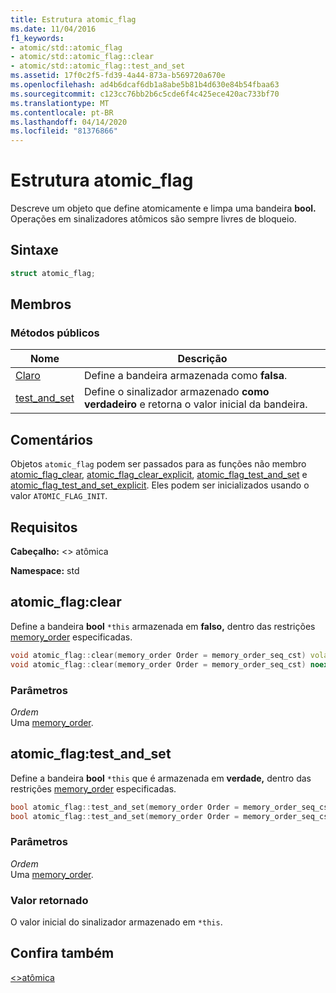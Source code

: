 ```yaml
---
title: Estrutura atomic_flag
ms.date: 11/04/2016
f1_keywords:
- atomic/std::atomic_flag
- atomic/std::atomic_flag::clear
- atomic/std::atomic_flag::test_and_set
ms.assetid: 17f0c2f5-fd39-4a44-873a-b569720a670e
ms.openlocfilehash: ad4b6dcaf6db1a8abe5b81b4d630e84b54fbaa63
ms.sourcegitcommit: c123cc76bb2b6c5cde6f4c425ece420ac733bf70
ms.translationtype: MT
ms.contentlocale: pt-BR
ms.lasthandoff: 04/14/2020
ms.locfileid: "81376866"
---
```

# <a name="atomic_flag-structure"></a>Estrutura atomic_flag

Descreve um objeto que define atomicamente e limpa uma bandeira **bool.** Operações em sinalizadores atômicos são sempre livres de bloqueio.

## <a name="syntax"></a>Sintaxe

```cpp
struct atomic_flag;
```

## <a name="members"></a>Membros

### <a name="public-methods"></a>Métodos públicos

|Nome|Descrição|
|----------|-----------------|
|[Claro](#clear)|Define a bandeira armazenada como **falsa**.|
|[test_and_set](#test_and_set)|Define o sinalizador armazenado **como verdadeiro** e retorna o valor inicial da bandeira.|

## <a name="remarks"></a>Comentários

Objetos `atomic_flag` podem ser passados para as funções não membro [atomic_flag_clear](../standard-library/atomic-functions.md#atomic_flag_clear), [atomic_flag_clear_explicit](../standard-library/atomic-functions.md#atomic_flag_clear_explicit), [atomic_flag_test_and_set](../standard-library/atomic-functions.md#atomic_flag_test_and_set) e [atomic_flag_test_and_set_explicit](../standard-library/atomic-functions.md#atomic_flag_test_and_set_explicit). Eles podem ser inicializados usando o valor `ATOMIC_FLAG_INIT`.

## <a name="requirements"></a>Requisitos

**Cabeçalho:** \<> atômica

**Namespace:** std

## <a name="atomic_flagclear"></a><a name="clear"></a>atomic_flag:clear

Define a bandeira **bool** `*this` armazenada em **falso,** dentro das restrições [memory_order](../standard-library/atomic-enums.md#memory_order_enum) especificadas.

```cpp
void atomic_flag::clear(memory_order Order = memory_order_seq_cst) volatile noexcept;
void atomic_flag::clear(memory_order Order = memory_order_seq_cst) noexcept;
```

### <a name="parameters"></a>Parâmetros

*Ordem*\
Uma [memory_order](../standard-library/atomic-enums.md#memory_order_enum).

## <a name="atomic_flagtest_and_set"></a><a name="test_and_set"></a>atomic_flag:test_and_set

Define a bandeira **bool** `*this` que é armazenada em **verdade,** dentro das restrições [memory_order](../standard-library/atomic-enums.md#memory_order_enum) especificadas.

```cpp
bool atomic_flag::test_and_set(memory_order Order = memory_order_seq_cst) volatile noexcept;
bool atomic_flag::test_and_set(memory_order Order = memory_order_seq_cst) noexcept;
```

### <a name="parameters"></a>Parâmetros

*Ordem*\
Uma [memory_order](../standard-library/atomic-enums.md#memory_order_enum).

### <a name="return-value"></a>Valor retornado

O valor inicial do sinalizador armazenado em `*this`.

## <a name="see-also"></a>Confira também

[\<>atômica](../standard-library/atomic.md)
